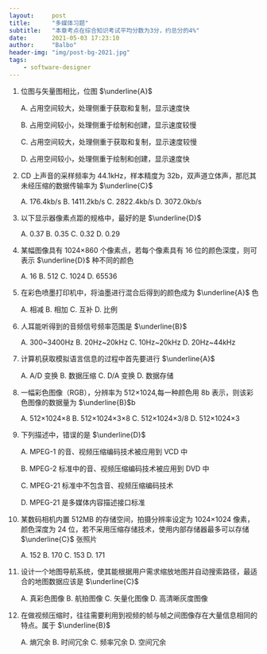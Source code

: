 ```yaml
---
layout:     post
title:      "多媒体习题"
subtitle:   "本章考点在综合知识考试平均分数为3分，约总分的4%"
date:       2021-05-03 17:23:10
author:     "Balbo"
header-img: "img/post-bg-2021.jpg"
tags:
    - software-designer
---
```


1. 位图与矢量图相比，位图 $\underline{A}$

   A. 占用空间较大，处理侧重于获取和复制，显示速度快

   B. 占用空间较小，处理侧重于绘制和创建，显示速度较慢

   C. 占用空间较大，处理侧重于获取和复制，显示速度较慢

   D. 占用空间较小，处理侧重于绘制和创建，显示速度快

2. CD 上声音的采样频率为 44.1kHz，样本精度为 32b，双声道立体声，那厄其未经压缩的数据传输率为 $\underline{C}$

   A. 176.4kb/s	B. 1411.2kb/s	C. 2822.4kb/s	D. 3072.0kb/s

3. 以下显示器像素点距的规格中，最好的是 $\underline{D}$

   A. 0.37	B. 0.35	C. 0.32	D. 0.29

4. 某幅图像具有 1024×860 个像素点，若每个像素具有 16 位的颜色深度，则可表示 $\underline{D}$ 种不同的颜色

   A. 16	B. 512	C. 1024	D. 65536

5. 在彩色喷墨打印机中，将油墨进行混合后得到的颜色成为 $\underline{A}$ 色

   A. 相减	B. 相加	C. 互补	D. 比例

6. 人耳能听得到的音频信号频率范围是 $\underline{B}$

   A. 300~3400Hz	B. 20Hz~20kHz	C. 10Hz~20kHz	D. 20Hz~44kHz

7. 计算机获取模拟语言信息的过程中首先要进行 $\underline{A}$

   A. A/D 变换	B. 数据压缩	C. D/A 变换	D. 数据存储

8. 一幅彩色图像（RGB），分辨率为 512×1024,每一种颜色用 8b 表示，则该彩色图像的数据量为 $\underline{B}$b

   A. 512×1024×8	B. 512×1024×3×8	C. 512×1024×3/8	D. 512×1024×3

9. 下列描述中，错误的是 $\underline{D}$

   A. MPEG-1 的音、视频压缩编码技术被应用到 VCD 中

   B. MPEG-2 标准中的音、视频压缩编码技术被应用到 DVD 中

   C. MPEG-21 标准中不包含音、视频压缩编码技术

   D. MPEG-21 是多媒体内容描述接口标准

10. 某数码相机内置 512MB 的存储空间，拍摄分辨率设定为 1024×1024 像素，颜色深度为 24 位，若不采用压缩存储技术，使用内部存储器最多可以存储 $\underline{C}$ 张照片

    A. 152	B. 170	C. 153	D. 171

11. 设计一个地图导航系统，使其能根据用户需求缩放地图并自动搜索路径，最适合的地图数据应该是 $\underline{C}$

    A. 真彩色图像	B. 航拍图像	C. 矢量化图像	D. 高清晰灰度图像

12. 在做视频压缩时，往往需要利用到视频的帧与帧之间图像存在大量信息相同的特点。属于 $\underline{B}$

    A. 熵冗余	B. 时间冗余	C. 频率冗余	D. 空间冗余
